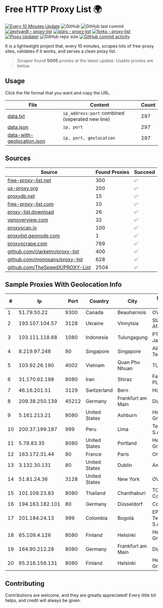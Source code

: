
# Free HTTP Proxy List 🌍

[![Every 10 Minutes Update](https://github.com/mertguvencli/http-proxy-list/actions/workflows/main.yml/badge.svg?branch=main)](https://github.com/mertguvencli/http-proxy-list/actions/workflows/main.yml)
![GitHub](https://img.shields.io/github/license/mertguvencli/http-proxy-list)
![GitHub last commit](https://img.shields.io/github/last-commit/mertguvencli/http-proxy-list)
[![zevtyardt - proxy-list](https://img.shields.io/static/v1?label=zevtyardt&message=proxy-list&color=blue&logo=github)](https://github.com/zevtyardt/proxy-list "Go to GitHub repo")
[![stars - proxy-list](https://img.shields.io/github/stars/zevtyardt/proxy-list?style=social)](https://github.com/zevtyardt/proxy-list)
[![forks - proxy-list](https://img.shields.io/github/forks/zevtyardt/proxy-list?style=social)](https://github.com/zevtyardt/proxy-list)
[![Proxy Updater](https://github.com/zevtyardt/proxy-list/workflows/Proxy%20Updater/badge.svg)](https://github.com/zevtyardt/proxy-list/actions?query=workflow:"Proxy+Updater")
![GitHub repo size](https://img.shields.io/github/repo-size/zevtyardt/proxy-list)
[![GitHub commit activity](https://img.shields.io/github/commit-activity/m/zevtyardt/proxy-list?logo=commits)](https://github.com/zevtyardt/proxy-list/commits/main)

It is a lightweight project that, every 10 minutes, scrapes lots of free-proxy sites, validates if it works, and serves a clean proxy list.

> Scraper found **5005** proxies at the latest update. Usable proxies are below.

## Usage

Click the file format that you want and copy the URL.

|File|Content|Count|
|----|-------|-----|
|[data.txt](https://raw.githubusercontent.com/mertguvencli/http-proxy-list/main/proxy-list/data.txt)|`ip_address:port` combined (seperated new line)|297|
|[data.json](https://raw.githubusercontent.com/mertguvencli/http-proxy-list/main/proxy-list/data.json)|`ip, port`|297|
|[data-with-geolocation.json](https://raw.githubusercontent.com/mertguvencli/http-proxy-list/main/proxy-list/data-with-geolocation.json)|`ip, port, geolocation`|297|

## Sources

|Source|Found Proxies|Succeed|
|------|-------------|-------|
|[free-proxy-list.net](https://free-proxy-list.net)|300|✅|
|[us-proxy.org](https://www.us-proxy.org)|200|✅|
|[proxydb.net](http://proxydb.net)|15|✅|
|[free-proxy-list.com](https://free-proxy-list.com/?page=&port=&type%5B%5D=http&type%5B%5D=https&up_time=0&search=Search)|10|✅|
|[proxy-list.download](https://www.proxy-list.download/HTTP)|26|✅|
|[vpnoverview.com](https://vpnoverview.com/privacy/anonymous-browsing/free-proxy-servers)|32|✅|
|[proxyscan.io](https://www.proxyscan.io)|100|✅|
|[proxylist.geonode.com](https://proxylist.geonode.com/api/proxy-list?limit=300&page=1&sort_by=lastChecked&sort_type=desc&protocols=http,https)|1|✅|
|[proxyscrape.com](https://api.proxyscrape.com/v2/?request=displayproxies&protocol=http&timeout=10000&country=all&ssl=all&anonymity=all)|789|✅|
|[github.com/clarketm/proxy-list](https://raw.githubusercontent.com/clarketm/proxy-list/master/proxy-list-raw.txt)|400|✅|
|[github.com/monosans/proxy-list](https://raw.githubusercontent.com/monosans/proxy-list/main/proxies/http.txt)|628|✅|
|[github.com/TheSpeedX/PROXY-List](https://raw.githubusercontent.com/TheSpeedX/PROXY-List/master/http.txt)|2504|✅|


## Sample Proxies With Geolocation Info

|#|Ip|Port|Country|City|Internet Service Provider|
|-|--|----|-------|----|-------------------------|
|1|51.79.50.22|9300|Canada|Beauharnois|OVH SAS|
|2|193.107.104.57|3128|Ukraine|Vinnytsia|Stasishen Aleksandr Afanasiyovich|
|3|103.111.118.68|1080|Indonesia|Tulungagung|PT Dimensi Jaringan Bersinar|
|4|8.219.97.248|80|Singapore|Singapore|Alibaba (US) Technology Co., Ltd.|
|5|103.92.26.190|4002|Vietnam|Quan Phu Nhuan|TLSOFT|
|6|31.170.62.198|8080|Iran|Shiraz|Farahoosh Dena PLC|
|7|46.16.201.51|3129|Switzerland|Bern|Hosteur SA|
|8|209.38.250.139|45212|Germany|Frankfurt am Main|DigitalOcean, LLC|
|9|5.161.213.21|8080|United States|Ashburn|Hetzner Online GmbH|
|10|200.37.199.187|999|Peru|Lima|Telefonica del Peru S.A.A.|
|11|5.78.83.35|8080|United States|Portland|Hetzner Online GmbH|
|12|163.172.31.44|80|France|Paris|Online S.A.S.|
|13|3.132.30.131|80|United States|Dublin|Amazon.com, Inc.|
|14|51.81.24.36|3128|United States|New York|OVH US LLC|
|15|101.109.23.83|8080|Thailand|Chanthaburi|TOT Public Company Limited|
|16|194.163.182.101|80|Germany|Düsseldorf|Contabo GmbH|
|17|201.184.24.13|999|Colombia|Bogotá|EPM Telecomunicaciones S.A. E.S.P.|
|18|65.109.4.126|8080|Finland|Helsinki|Hetzner Online GmbH|
|19|164.90.212.28|8080|Germany|Frankfurt am Main|DigitalOcean, LLC|
|20|95.216.156.131|8080|Finland|Helsinki|Hetzner Online GmbH|



## Contributing

Contributions are welcome, and they are greatly appreciated! Every
little bit helps, and credit will always be given.

